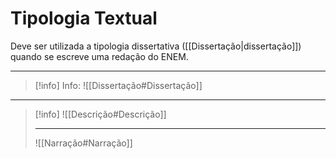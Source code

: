 # Tipologia Textual

Deve ser utilizada a tipologia dissertativa ([[Dissertação|dissertação]]) quando se escreve uma redação do ENEM.

---

> [!info] Info:
> ![[Dissertação#Dissertação]]
> 
---

> [!info] 
> ![[Descrição#Descrição]]
> 
> ---
> 
> ![[Narração#Narração]]